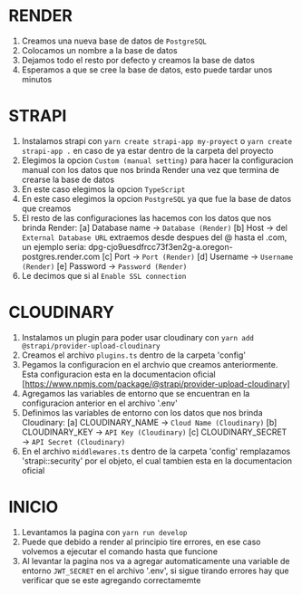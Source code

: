 # RENDER
1. Creamos una nueva base de datos de `PostgreSQL`
2. Colocamos un nombre a la base de datos
3. Dejamos todo el resto por defecto y creamos la base de datos
4. Esperamos a que se cree la base de datos, esto puede tardar unos minutos

# STRAPI
1. Instalamos strapi con `yarn create strapi-app my-proyect` o `yarn create strapi-app .` en caso de ya estar dentro de la carpeta del proyecto
2. Elegimos la opcion `Custom (manual setting)` para hacer la configuracion manual con los datos que nos brinda Render una vez que termina de crearse la base de datos
3. En este caso elegimos la opcion `TypeScript`
4. En este caso elegimos la opcion `PostgreSQL` ya que fue la base de datos que creamos
5. El resto de las configuraciones las hacemos con los datos que nos brinda Render:
[a] Database name → `Database (Render)`
[b] Host → del `External Database URL` extraemos desde despues del @ hasta el .com, un ejemplo seria: 
    dpg-cjo9uesdfrcc73f3en2g-a.oregon-postgres.render.com
[c] Port → `Port (Render)`
[d] Username → `Username (Render)`
[e] Password → `Password (Render)`
6. Le decimos que si al `Enable SSL connection`

# CLOUDINARY
1. Instalamos un plugin para poder usar cloudinary con `yarn add @strapi/provider-upload-cloudinary`
2. Creamos el archivo `plugins.ts` dentro de la carpeta 'config'
3. Pegamos la configuracion en el archvio que creamos anteriormente. Esta configuracion esta en la documentacion oficial [https://www.npmjs.com/package/@strapi/provider-upload-cloudinary]
4. Agregamos las variables de entorno que se encuentran en la configuracion anterior en el archivo '.env'
5. Definimos las variables de entorno con los datos que nos brinda Cloudinary:
[a] CLOUDINARY_NAME → `Cloud Name (Cloudinary)`
[b] CLOUDINARY_KEY → `API Key (Cloudinary)`
[c] CLOUDINARY_SECRET → `API Secret (Cloudinary)`
6. En el archivo `middlewares.ts` dentro de la carpeta 'config' remplazamos 'strapi::security' por el objeto, el cual tambien esta en la documentacion oficial

# INICIO
1. Levantamos la pagina con `yarn run develop`
2. Puede que debido a render al principio tire errores, en ese caso volvemos a ejecutar el comando hasta que funcione
3. Al levantar la pagina nos va a agregar automaticamente una variable de entorno `JWT_SECRET` en el archivo '.env', si sigue tirando errores hay que verificar que se este agregando correctamemte
